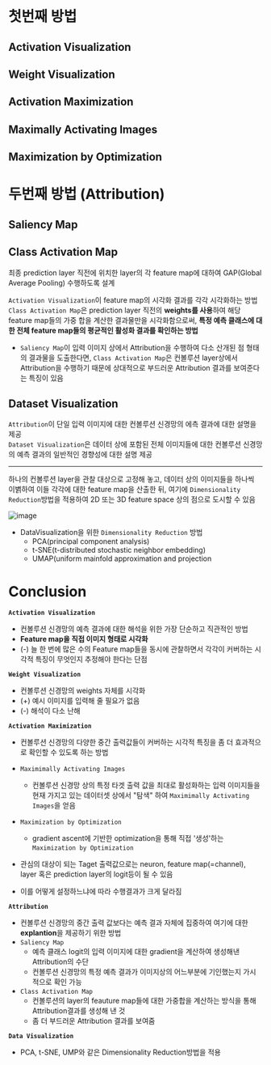 # 첫번째 방법
## Activation Visualization

## Weight Visualization

## Activation Maximization

## Maximally Activating Images

## Maximization by Optimization


# 두번째 방법 (Attribution)
## Saliency Map

## Class Activation Map
최종 prediction layer 직전에 위치한 layer의 각 feature map에 대하여 GAP(Global Average Pooling) 수행하도록 설계  


```Activation Visualization```이 feature map의 시각화 결과를 각각 시각화하는 방법  
```Class Activation Map```은 prediction layer 직전의 **weights를 사용**하여 해당 feature map들의 가중 합을 계산한 결과물만을 시각화함으로써, **특정 예측 클래스에 대한 전체 feature map들의 평균적인 활성화 결과를 확인하는 방법**  

- ```Saliency Map```이 입력 이미지 상에서 Attribution을 수행하여 다소 산개된 점 형태의 결과물을 도출한다면, ```Class Activation Map```은 컨볼루션 layer상에서 Attribution을 수행하기 때문에 상대적으로 부드러운 Attribution 결과를 보여준다는 특징이 있음



## Dataset Visualization 
```Attribution```이 단일 입력 이미지에 대한 컨볼루션 신경망의 에측 결과에 대한 설명을 제공  
```Dataset Visualization```은 데이터 상에 포함된 전체 이미지들에 대한 컨볼루션 신경망의 예측 결과의 일반적인 경향성에 대한 설명 제공

---

하나의 컨볼루션 layer을 관찰 대상으로 고정해 놓고, 데이터 상의 이미지들을 하나씩 이볅하여 이들 각각에 대한 feature map을 산출한 뒤, 여기에 ```Dimensionality Reduction```방법을 적용하여 2D 또는 3D feature space 상의 점으로 도시할 수 있음  

![image](https://user-images.githubusercontent.com/72767245/163310119-9e864250-8430-41e0-8a5e-c75cb2075d02.png)


- DataVisualization을 위한 ```Dimensionality Reduction``` 방법
  - PCA(principal component analysis)
  - t-SNE(t-distributed stochastic neighbor embedding)
  - UMAP(uniform mainfold approximation and projection




# Conclusion

**```Activation Visualization```**
- 컨볼루션 신경망의 예측 결과에 대한 해석을 위한 가장 단순하고 직관적인 방법  
- **Feature map을 직접 이미지 형태로 시각화**
- (-) 늘 한 번에 많은 수의 Feature map들을 동시에 관찰하면서 각각이 커버하는 시각적 특징이 무엇인지 추정해야 한다는 단점

**```Weight Visualization```**
- 컨볼루션 신경망의 weights 자체를 시각화
- (+) 예시 이미지를 입력해 줄 필요가 없음
- (-) 해석이 다소 난해

**```Activation Maximization```**
- 컨볼루션 신경망의 다양한 중간 출력값들이 커버하는 시각적 특징을 좀 더 효과적으로 확인할 수 있도록 하는 방법
- ```Maximimally Activating Images```
  - 컨볼루션 신경망 상의 특정 타겟 출력 값을 최대로 활성화하는 입력 이미지들을 현재 가지고 있는 데이터셋 상에서 "탐색" 하여 ```Maximimally Activating Images```을 얻음
- ```Maximization by Optimization```
  - gradient ascent에 기반한 optimization을 통해 직접 '생성'하는 ```Maximization by Optimization```

- 관심의 대상이 되는 Taget 출력값으로는 neuron, feature map(=channel), layer 혹은 prediction layer의 logit등이 될 수 있음
- 이를 어떻게 설정하느냐에 따라 수행결과가 크게 달라짐


**```Attribution```**
- 컨볼루션 신경망의 중간 출력 값보다는 예측 결과 자체에 집중하여 여기에 대한 **explantion**을 제공하기 위한 방법
- ```Saliency Map```
  - 예측 클래스 logit의 입력 이미지에 대한 gradient을 계산하여 생성해낸 Attribution의 수단
  - 컨볼루션 신경망의 특정 예측 결과가 이미지상의 어느부분에 기인했는지 가시적으로 확인 가능
- ```Class Activation Map```
  - 컨볼루션의 layer의 feauture map들에 대한 가중합을 계산하는 방식을 통해 Attribution결과를 생성해 낸 것
  - 좀 더 부드러운 Attribution 결과를 보여줌

**```Data Visualization```**
- PCA, t-SNE, UMP와 같은 Dimensionality Reduction방법을 적용
